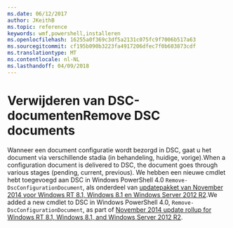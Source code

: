 ```yaml
---
ms.date: 06/12/2017
author: JKeithB
ms.topic: reference
keywords: wmf,powershell,installeren
ms.openlocfilehash: 16255a0f369c3df5a2131c075fc9f7006b517a63
ms.sourcegitcommit: cf195b090b3223fa4917206dfec7f0b603873cdf
ms.translationtype: MT
ms.contentlocale: nl-NL
ms.lasthandoff: 04/09/2018
---
```

# <a name="remove-dsc-documents"></a><span data-ttu-id="f5847-102">Verwijderen van DSC-documenten</span><span class="sxs-lookup"><span data-stu-id="f5847-102">Remove DSC documents</span></span>

<span data-ttu-id="f5847-103">Wanneer een document configuratie wordt bezorgd in DSC, gaat u het document via verschillende stadia (in behandeling, huidige, vorige).</span><span class="sxs-lookup"><span data-stu-id="f5847-103">When a configuration document is delivered to DSC, the document goes through various stages (pending, current, previous).</span></span> <span data-ttu-id="f5847-104">We hebben een nieuwe cmdlet hebt toegevoegd aan DSC in Windows PowerShell 4.0 `Remove-DscConfigurationDocument`, als onderdeel van [updatepakket van November 2014 voor Windows RT 8.1, Windows 8.1 en Windows Server 2012 R2](https://support.microsoft.com/kb/3000850).</span><span class="sxs-lookup"><span data-stu-id="f5847-104">We added a new cmdlet to DSC in Windows PowerShell 4.0, `Remove-DscConfigurationDocument`, as part of [November 2014 update rollup for Windows RT 8.1, Windows 8.1, and Windows Server 2012 R2](https://support.microsoft.com/kb/3000850).</span></span>